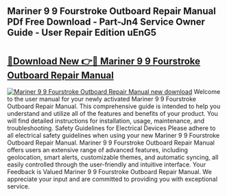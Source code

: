 ## Mariner 9 9 Fourstroke Outboard Repair Manual PDf Free Download - Part-Jn4 Service Owner Guide - User Repair Edition uEnG5

# <h2><a href="http://bc63398.oget.top/?id=Mariner+9+9+Fourstroke+Outboard+Repair+Manual">🔗Download New 👉🔴 Mariner 9 9 Fourstroke Outboard Repair Manual</a></h2>

[![Mariner 9 9 Fourstroke Outboard Repair Manual new download](https://i.imgur.com/5g1atiW.png)](http://bc63398.oget.top/?id=Mariner+9+9+Fourstroke+Outboard+Repair+Manual)
Welcome to the user manual for your newly activated Mariner 9 9 Fourstroke Outboard Repair Manual. This comprehensive guide is intended to help you understand and utilize all of the features and benefits of your product. You will find detailed instructions for installation, usage, maintenance, and troubleshooting. Safety Guidelines for Electrical Devices Please adhere to all electrical safety guidelines when using your new Mariner 9 9 Fourstroke Outboard Repair Manual. Mariner 9 9 Fourstroke Outboard Repair Manual offers users an extensive range of advanced features, including geolocation, smart alerts, customizable themes, and automatic syncing, all easily controlled through the user-friendly and intuitive interface. Your Feedback is Valued Mariner 9 9 Fourstroke Outboard Repair Manual. We appreciate your input and are committed to providing you with exceptional service.
